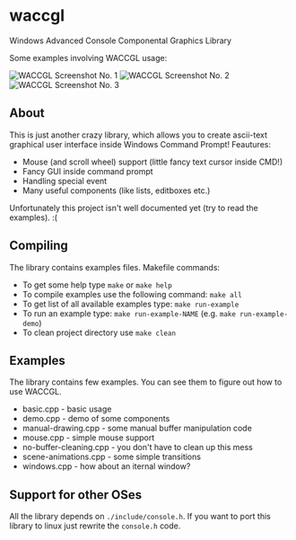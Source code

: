 # waccgl
Windows Advanced Console Componental Graphics Library

Some examples involving WACCGL usage:

![WACCGL Screenshot No. 1](https://raw.githubusercontent.com/isis97/waccgl/master/static/screenshot0.png "Example no. 1")
![WACCGL Screenshot No. 2](https://raw.githubusercontent.com/isis97/waccgl/master/static/screenshot1.png "Example no. 2")
![WACCGL Screenshot No. 3](https://raw.githubusercontent.com/isis97/waccgl/master/static/screenshot2.png "Example no. 3")


## About
This is just another crazy library, which allows you to create ascii-text graphical user interface inside Windows Command Prompt!
Feautures:

  * Mouse (and scroll wheel) support (little fancy text cursor inside CMD!)
  * Fancy GUI inside command prompt
  * Handling special event
  * Many useful components (like lists, editboxes etc.)

Unfortunately this project isn't well documented yet (try to read the examples). :(

## Compiling
The library contains examples files.
Makefile commands:

 * To get some help type `make` or `make help`
 * To compile examples use the following command: `make all`
 * To get list of all available examples type: `make run-example`
 * To run an example type: `make run-example-NAME` (e.g. `make run-example-demo`)
 * To clean project directory use `make clean`

## Examples
The library contains few examples.
You can see them to figure out how to use WACCGL.

 * basic.cpp - basic usage
 * demo.cpp - demo of some components
 * manual-drawing.cpp - some manual buffer manipulation code
 * mouse.cpp - simple mouse support
 * no-buffer-cleaning.cpp - you don't have to clean up this mess
 * scene-animations.cpp - some simple transitions
 * windows.cpp - how about an iternal window?

## Support for other OSes
All the library depends on `./include/console.h`.
If you want to port this library to linux just rewrite the `console.h` code.
